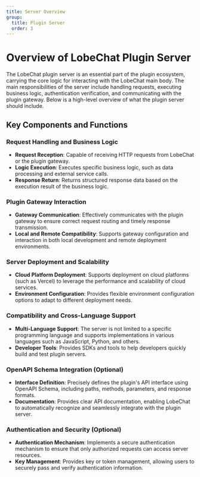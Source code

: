 ```yaml
---
title: Server Overview
group:
  title: Plugin Server
  order: 3
---
```


# Overview of LobeChat Plugin Server

The LobeChat plugin server is an essential part of the plugin ecosystem, carrying the core logic for interacting with the LobeChat main body. The main responsibilities of the server include handling requests, executing business logic, authentication verification, and communicating with the plugin gateway. Below is a high-level overview of what the plugin server should include.

## Key Components and Functions

### Request Handling and Business Logic

- **Request Reception**: Capable of receiving HTTP requests from LobeChat or the plugin gateway.
- **Logic Execution**: Executes specific business logic, such as data processing and external service calls.
- **Response Return**: Returns structured response data based on the execution result of the business logic.

### Plugin Gateway Interaction

- **Gateway Communication**: Effectively communicates with the plugin gateway to ensure correct request routing and timely response transmission.
- **Local and Remote Compatibility**: Supports gateway configuration and interaction in both local development and remote deployment environments.

### Server Deployment and Scalability

- **Cloud Platform Deployment**: Supports deployment on cloud platforms (such as Vercel) to leverage the performance and scalability of cloud services.
- **Environment Configuration**: Provides flexible environment configuration options to adapt to different deployment needs.

### Compatibility and Cross-Language Support

- **Multi-Language Support**: The server is not limited to a specific programming language and supports implementations in various languages such as JavaScript, Python, and others.
- **Developer Tools**: Provides SDKs and tools to help developers quickly build and test plugin servers.

### OpenAPI Schema Integration (Optional)

- **Interface Definition**: Precisely defines the plugin's API interface using OpenAPI Schema, including paths, methods, parameters, and response formats.
- **Documentation**: Provides clear API documentation, enabling LobeChat to automatically recognize and seamlessly integrate with the plugin server.

### Authentication and Security (Optional)

- **Authentication Mechanism**: Implements a secure authentication mechanism to ensure that only authorized requests can access server resources.
- **Key Management**: Provides key or token management, allowing users to securely pass and verify authentication information.

